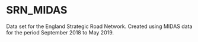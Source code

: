 # SRN_MIDAS
Data set for the England Strategic Road Network. Created using MIDAS data for the period September 2018 to May 2019.
